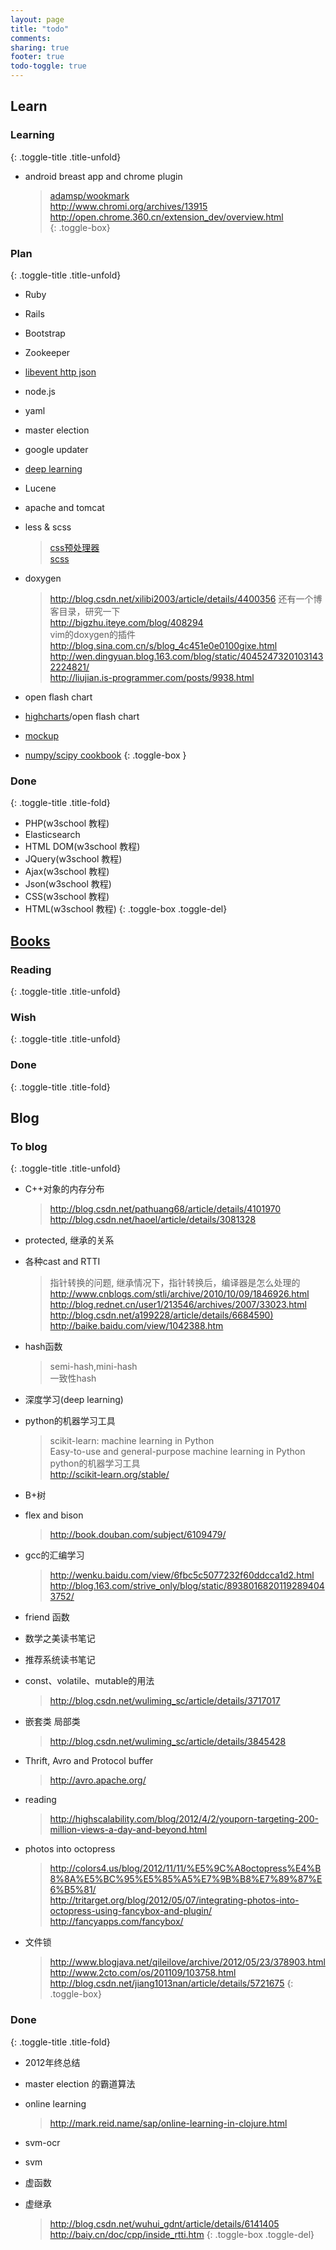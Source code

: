 ```yaml
---
layout: page
title: "todo"
comments:
sharing: true
footer: true
todo-toggle: true
---
```


## Learn

### Learning
{: .toggle-title .title-unfold}

* android breast app and chrome plugin

    > [adamsp/wookmark](https://github.com/adamsp/wookmark)     
    > <http://www.chromi.org/archives/13915>        
    > <http://open.chrome.360.cn/extension_dev/overview.html>       
{: .toggle-box}

### Plan
{: .toggle-title .title-unfold}

* Ruby
* Rails
* Bootstrap
* Zookeeper 
* [libevent http json](http://blog.csdn.net/jiang1013nan/article/details/5674349)
* node.js
* yaml
* master election
* google updater
* [deep learning](http://blog.csdn.net/abcjennifer/article/details/7826917)
* Lucene
* apache and tomcat
* less & scss 

    > [css预处理器](http://www.lesscss.net/)    
    > [scss](http://sass-lang.com/)

* doxygen

    > <http://blog.csdn.net/xilibi2003/article/details/4400356> 还有一个博客目录，研究一下      
    > <http://bigzhu.iteye.com/blog/408294>         
    > vim的doxygen的插件        
    > <http://blog.sina.com.cn/s/blog_4c451e0e0100gixe.html>        
    > <http://wen.dingyuan.blog.163.com/blog/static/40452473201031432224821/>       
    > <http://liujian.is-programmer.com/posts/9938.html>        

* open flash chart
* [highcharts](http://www.highcharts.com/)/open flash chart
* [mockup](http://www.balsamiq.com/products/mockups)
* [numpy/scipy cookbook](http://www.scipy.org/Cookbook)
{: .toggle-box }

### Done
{: .toggle-title .title-fold}

* PHP(w3school 教程)
* Elasticsearch
* HTML DOM(w3school 教程)
* JQuery(w3school 教程)
* Ajax(w3school 教程)
* Json(w3school 教程)
* CSS(w3school 教程)
* HTML(w3school 教程)
{: .toggle-box .toggle-del}

## [Books](http://book.douban.com/people/63148093/)

### Reading
{: .toggle-title .title-unfold}

<div class="toggle-box">
<script type="text/javascript" src="http://www.douban.com/service/badge/63148093/?show=dolist&amp;n=12&amp;columns=6&amp;picsize=medium&amp;hidelogo=yes&amp;hideself=yes&amp;cat=book"></script> 
</div>

### Wish
{: .toggle-title .title-unfold}

<div class="toggle-box">
<script type="text/javascript" src="http://www.douban.com/service/badge/63148093/?show=wishlist&amp;select=random&amp;n=12&amp;columns=6&amp;picsize=medium&amp;hidelogo=yes&amp;hideself=yes&amp;cat=book"></script> 
</div>

### Done
{: .toggle-title .title-fold}
<div class="toggle-box">
<script type="text/javascript" src="http://www.douban.com/service/badge/63148093/?show=collection&amp;select=random&amp;n=12&amp;columns=6&amp;picsize=medium&amp;hidelogo=yes&amp;hideself=yes&amp;cat=book" ></script> 
</div>

## Blog

### To blog
{: .toggle-title .title-unfold}

* C++对象的内存分布

    > <http://blog.csdn.net/pathuang68/article/details/4101970>        
    > <http://blog.csdn.net/haoel/article/details/3081328>      

* protected, 继承的关系
* 各种cast and RTTI

    > 指针转换的问题, 继承情况下，指针转换后，编译器是怎么处理的    
    > <http://www.cnblogs.com/stli/archive/2010/10/09/1846926.html>      
    > <http://blog.rednet.cn/user1/213546/archives/2007/33023.html>  
    > <http://blog.csdn.net/a199228/article/details/6684590)>  
    > <http://baike.baidu.com/view/1042388.htm>   

* hash函数

    > semi-hash,mini-hash   
    > 一致性hash

* 深度学习(deep learning)
* python的机器学习工具

    > scikit-learn: machine learning in Python  
    > Easy-to-use and general-purpose machine learning in Python    
    > python的机器学习工具  
    > <http://scikit-learn.org/stable/>

* B+树
* flex and bison

    > <http://book.douban.com/subject/6109479/>

* gcc的汇编学习

    > <http://wenku.baidu.com/view/6fbc5c5077232f60ddcca1d2.html>   
    > <http://blog.163.com/strive_only/blog/static/89380168201192894043752/>

* friend 函数
* 数学之美读书笔记
* 推荐系统读书笔记
* const、volatile、mutable的用法

    > <http://blog.csdn.net/wuliming_sc/article/details/3717017>

* 嵌套类 局部类

    > <http://blog.csdn.net/wuliming_sc/article/details/3845428>

* Thrift, Avro and Protocol buffer

    > <http://avro.apache.org/>

* reading

    > <http://highscalability.com/blog/2012/4/2/youporn-targeting-200-million-views-a-day-and-beyond.html>

* photos into octopress

    > <http://colors4.us/blog/2012/11/11/%E5%9C%A8octopress%E4%B8%8A%E5%BC%95%E5%85%A5%E7%9B%B8%E7%89%87%E6%B5%81/>      
    > <http://tritarget.org/blog/2012/05/07/integrating-photos-into-octopress-using-fancybox-and-plugin/>       
    > <http://fancyapps.com/fancybox/>


* 文件锁

    > <http://www.blogjava.net/qileilove/archive/2012/05/23/378903.html>    
    > <http://www.2cto.com/os/201109/103758.html>   
    > <http://blog.csdn.net/jiang1013nan/article/details/5721675>
{: .toggle-box}

### Done
{: .toggle-title .title-fold}

* 2012年终总结
* master election 的霸道算法
* online learning

    > <http://mark.reid.name/sap/online-learning-in-clojure.html>

* svm-ocr
* svm
* 虚函数
* 虚继承

    > <http://blog.csdn.net/wuhui_gdnt/article/details/6141405>      
    > <http://baiy.cn/doc/cpp/inside_rtti.htm>
{: .toggle-box .toggle-del}

